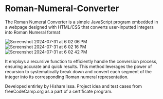 # Roman-Numeral-Converter

The Roman Numeral Converter is a simple JavaScript program embedded in a webpage designed with HTML/CSS that converts user-inputted integers into Roman Numeral format

![Screenshot 2024-07-31 at 6 02 06 PM](https://github.com/user-attachments/assets/47083781-9903-4850-a191-b2f223030427)
![Screenshot 2024-07-31 at 6 02 16 PM](https://github.com/user-attachments/assets/d345f64a-b88b-4017-8d29-49e6c162c5b4)
![Screenshot 2024-07-31 at 6 02 42 PM](https://github.com/user-attachments/assets/c887b37f-0f4f-4213-b183-5824001368bb)

It employs a recursive function to efficiently handle the conversion process, ensuring accurate and quick results. This method leverages the power of recursion to systematically break down and convert each segment of the integer into its corresponding Roman numeral representation.

Developed entirley by Hisham Issa. Project idea and test cases from freeCodeCamp.org as a part of a certificate program. 
